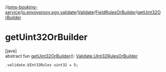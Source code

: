 //[pms-booking-service](../../../../index.md)/[io.envoyproxy.pgv.validate](../../index.md)/[Validate](../index.md)/[FieldRulesOrBuilder](index.md)/[getUint32OrBuilder](get-uint32-or-builder.md)

# getUint32OrBuilder

[java]\
abstract fun [getUint32OrBuilder](get-uint32-or-builder.md)(): [Validate.UInt32RulesOrBuilder](../-u-int32-rules-or-builder/index.md)

`.validate.UInt32Rules uint32 = 5;`